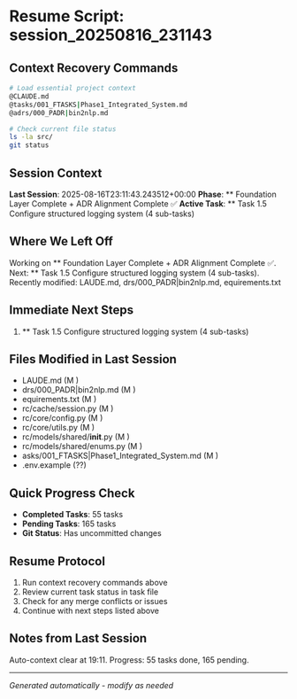 # Resume Script: session_20250816_231143

## Context Recovery Commands
```bash
# Load essential project context
@CLAUDE.md
@tasks/001_FTASKS|Phase1_Integrated_System.md
@adrs/000_PADR|bin2nlp.md

# Check current file status
ls -la src/
git status
```

## Session Context
**Last Session**: 2025-08-16T23:11:43.243512+00:00
**Phase**: ** Foundation Layer Complete + ADR Alignment Complete ✅
**Active Task**: ** Task 1.5 Configure structured logging system (4 sub-tasks)

## Where We Left Off
Working on ** Foundation Layer Complete + ADR Alignment Complete ✅. Next: ** Task 1.5 Configure structured logging system (4 sub-tasks). Recently modified: LAUDE.md, drs/000_PADR|bin2nlp.md, equirements.txt

## Immediate Next Steps
1. ** Task 1.5 Configure structured logging system (4 sub-tasks)

## Files Modified in Last Session
- LAUDE.md (M )
- drs/000_PADR|bin2nlp.md (M )
- equirements.txt (M )
- rc/cache/session.py (M )
- rc/core/config.py (M )
- rc/core/utils.py (M )
- rc/models/shared/__init__.py (M )
- rc/models/shared/enums.py (M )
- asks/001_FTASKS|Phase1_Integrated_System.md (M )
- .env.example (??)

## Quick Progress Check
- **Completed Tasks**: 55 tasks
- **Pending Tasks**: 165 tasks
- **Git Status**: Has uncommitted changes

## Resume Protocol
1. Run context recovery commands above
2. Review current task status in task file
3. Check for any merge conflicts or issues
4. Continue with next steps listed above

## Notes from Last Session
Auto-context clear at 19:11. Progress: 55 tasks done, 165 pending.

---
*Generated automatically - modify as needed*
